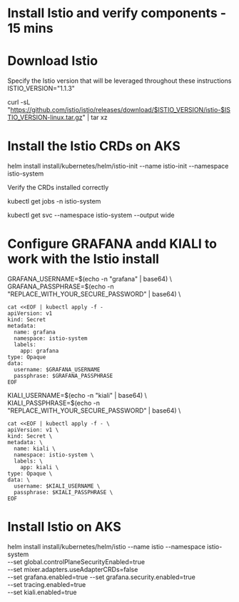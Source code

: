 # Install Istio and verify components - 15 mins

# Download Istio

Specify the Istio version that will be leveraged throughout these instructions \
ISTIO_VERSION="1.1.3"

curl -sL "https://github.com/istio/istio/releases/download/$ISTIO_VERSION/istio-$ISTIO_VERSION-linux.tar.gz" | tar xz

# Install the Istio CRDs on AKS
helm install install/kubernetes/helm/istio-init --name istio-init --namespace istio-system

Verify the CRDs installed correctly

kubectl get jobs -n istio-system

kubectl get svc --namespace istio-system --output wide

# Configure GRAFANA andd KIALI to work with the Istio install


GRAFANA_USERNAME=$(echo -n "grafana" | base64) \
GRAFANA_PASSPHRASE=$(echo -n "REPLACE_WITH_YOUR_SECURE_PASSWORD" | base64) \

```
cat <<EOF | kubectl apply -f -
apiVersion: v1
kind: Secret
metadata:
  name: grafana
  namespace: istio-system
  labels:
    app: grafana
type: Opaque
data:
  username: $GRAFANA_USERNAME
  passphrase: $GRAFANA_PASSPHRASE
EOF
```


KIALI_USERNAME=$(echo -n "kiali" | base64) \
KIALI_PASSPHRASE=$(echo -n "REPLACE_WITH_YOUR_SECURE_PASSWORD" | base64) \

```
cat <<EOF | kubectl apply -f - \
apiVersion: v1 \
kind: Secret \
metadata: \
  name: kiali \
  namespace: istio-system \
  labels: \
    app: kiali \
type: Opaque \
data: \
  username: $KIALI_USERNAME \
  passphrase: $KIALI_PASSPHRASE \
EOF
```

# Install Istio on AKS

helm install install/kubernetes/helm/istio --name istio --namespace istio-system \
  --set global.controlPlaneSecurityEnabled=true \
  --set mixer.adapters.useAdapterCRDs=false \
  --set grafana.enabled=true --set grafana.security.enabled=true \
  --set tracing.enabled=true \
  --set kiali.enabled=true

